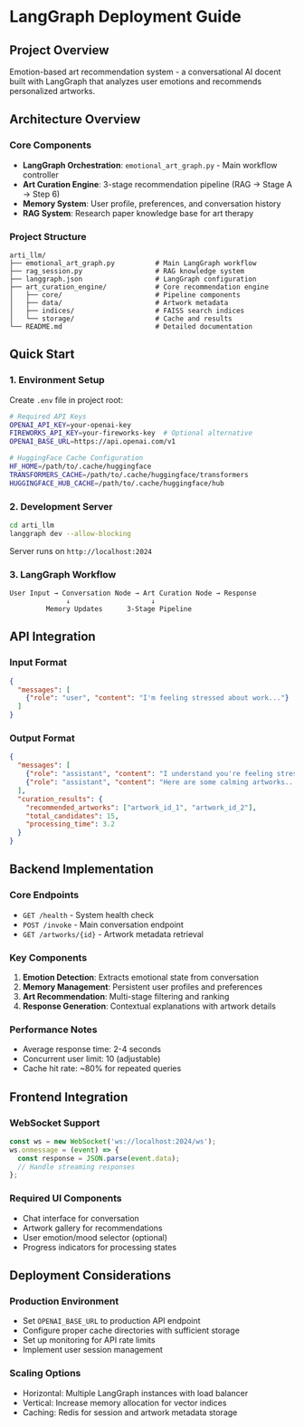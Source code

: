 # LangGraph Deployment Guide

## Project Overview
Emotion-based art recommendation system - a conversational AI docent built with LangGraph that analyzes user emotions and recommends personalized artworks.

## Architecture Overview

### Core Components
- **LangGraph Orchestration**: `emotional_art_graph.py` - Main workflow controller
- **Art Curation Engine**: 3-stage recommendation pipeline (RAG → Stage A → Step 6)
- **Memory System**: User profile, preferences, and conversation history
- **RAG System**: Research paper knowledge base for art therapy

### Project Structure
```
arti_llm/
├── emotional_art_graph.py          # Main LangGraph workflow
├── rag_session.py                  # RAG knowledge system
├── langgraph.json                  # LangGraph configuration
├── art_curation_engine/            # Core recommendation engine
│   ├── core/                       # Pipeline components
│   ├── data/                       # Artwork metadata
│   ├── indices/                    # FAISS search indices
│   └── storage/                    # Cache and results
└── README.md                       # Detailed documentation
```

## Quick Start

### 1. Environment Setup
Create `.env` file in project root:
```bash
# Required API Keys
OPENAI_API_KEY=your-openai-key
FIREWORKS_API_KEY=your-fireworks-key  # Optional alternative
OPENAI_BASE_URL=https://api.openai.com/v1

# HuggingFace Cache Configuration
HF_HOME=/path/to/.cache/huggingface
TRANSFORMERS_CACHE=/path/to/.cache/huggingface/transformers
HUGGINGFACE_HUB_CACHE=/path/to/.cache/huggingface/hub
```

### 2. Development Server
```bash
cd arti_llm
langgraph dev --allow-blocking
```
Server runs on `http://localhost:2024`

### 3. LangGraph Workflow
```
User Input → Conversation Node → Art Curation Node → Response
              ↓                    ↓
         Memory Updates      3-Stage Pipeline
```

## API Integration

### Input Format
```json
{
  "messages": [
    {"role": "user", "content": "I'm feeling stressed about work..."}
  ]
}
```

### Output Format
```json
{
  "messages": [
    {"role": "assistant", "content": "I understand you're feeling stressed..."},
    {"role": "assistant", "content": "Here are some calming artworks..."}
  ],
  "curation_results": {
    "recommended_artworks": ["artwork_id_1", "artwork_id_2"],
    "total_candidates": 15,
    "processing_time": 3.2
  }
}
```

## Backend Implementation

### Core Endpoints
- `GET /health` - System health check
- `POST /invoke` - Main conversation endpoint
- `GET /artworks/{id}` - Artwork metadata retrieval

### Key Components
1. **Emotion Detection**: Extracts emotional state from conversation
2. **Memory Management**: Persistent user profiles and preferences  
3. **Art Recommendation**: Multi-stage filtering and ranking
4. **Response Generation**: Contextual explanations with artwork details

### Performance Notes
- Average response time: 2-4 seconds
- Concurrent user limit: 10 (adjustable)
- Cache hit rate: ~80% for repeated queries

## Frontend Integration

### WebSocket Support
```javascript
const ws = new WebSocket('ws://localhost:2024/ws');
ws.onmessage = (event) => {
  const response = JSON.parse(event.data);
  // Handle streaming responses
};
```

### Required UI Components
- Chat interface for conversation
- Artwork gallery for recommendations
- User emotion/mood selector (optional)
- Progress indicators for processing states

## Deployment Considerations

### Production Environment
- Set `OPENAI_BASE_URL` to production API endpoint
- Configure proper cache directories with sufficient storage
- Set up monitoring for API rate limits
- Implement user session management

### Scaling Options
- Horizontal: Multiple LangGraph instances with load balancer
- Vertical: Increase memory allocation for vector indices
- Caching: Redis for session and artwork metadata storage